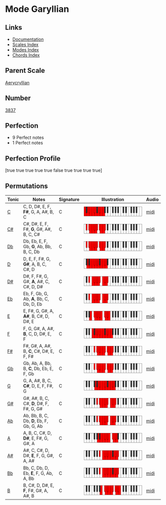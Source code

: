# Mode Garyllian

## Links

- [Documentation](index.md)
- [Scales Index](Scales.md)
- [Modes Index](Modes.md)
- [Chords Index](Chords.md)

## Parent Scale

[Aerycryllian](ScaleAerycryllian.md)

## Number

[3837](https://ianring.com/musictheory/scales/3837)

## Perfection

- 9 Perfect notes
- 1 Perfect notes

## Perfection Profile

[true true true true true false true true true true]

## Permutations

| Tonic | Notes | Signature | Illustration | Audio |
|-------|-------|-----------|--------------|-------|
| [C](ModeCNaturalGaryllian.md) | C, D, D#, E, F, **F#**, G, A, A#, B, C | C | ![CNaturalGaryllian](ModeCNaturalGaryllian.png) | [midi](https://github.com/edipermadi/music/blob/main/docs/ModeCNaturalGaryllian.mid?raw=true) |
| [C#](ModeCSharpGaryllian.md) | C#, D#, E, F, F#, **G**, G#, A#, B, C, C# | C | ![CSharpGaryllian](ModeCSharpGaryllian.png) | [midi](https://github.com/edipermadi/music/blob/main/docs/ModeCSharpGaryllian.mid?raw=true) |
| [Db](ModeDFlatGaryllian.md) | Db, Eb, E, F, Gb, **G**, Ab, Bb, B, C, Db | C | ![DFlatGaryllian](ModeDFlatGaryllian.png) | [midi](https://github.com/edipermadi/music/blob/main/docs/ModeDFlatGaryllian.mid?raw=true) |
| [D](ModeDNaturalGaryllian.md) | D, E, F, F#, G, **G#**, A, B, C, C#, D | C | ![DNaturalGaryllian](ModeDNaturalGaryllian.png) | [midi](https://github.com/edipermadi/music/blob/main/docs/ModeDNaturalGaryllian.mid?raw=true) |
| [D#](ModeDSharpGaryllian.md) | D#, F, F#, G, G#, **A**, A#, C, C#, D, D# | C | ![DSharpGaryllian](ModeDSharpGaryllian.png) | [midi](https://github.com/edipermadi/music/blob/main/docs/ModeDSharpGaryllian.mid?raw=true) |
| [Eb](ModeEFlatGaryllian.md) | Eb, F, Gb, G, Ab, **A**, Bb, C, Db, D, Eb | C | ![EFlatGaryllian](ModeEFlatGaryllian.png) | [midi](https://github.com/edipermadi/music/blob/main/docs/ModeEFlatGaryllian.mid?raw=true) |
| [E](ModeENaturalGaryllian.md) | E, F#, G, G#, A, **A#**, B, C#, D, D#, E | C | ![ENaturalGaryllian](ModeENaturalGaryllian.png) | [midi](https://github.com/edipermadi/music/blob/main/docs/ModeENaturalGaryllian.mid?raw=true) |
| [F](ModeFNaturalGaryllian.md) | F, G, G#, A, A#, **B**, C, D, D#, E, F | C | ![FNaturalGaryllian](ModeFNaturalGaryllian.png) | [midi](https://github.com/edipermadi/music/blob/main/docs/ModeFNaturalGaryllian.mid?raw=true) |
| [F#](ModeFSharpGaryllian.md) | F#, G#, A, A#, B, **C**, C#, D#, E, F, F# | C | ![FSharpGaryllian](ModeFSharpGaryllian.png) | [midi](https://github.com/edipermadi/music/blob/main/docs/ModeFSharpGaryllian.mid?raw=true) |
| [Gb](ModeGFlatGaryllian.md) | Gb, Ab, A, Bb, B, **C**, Db, Eb, E, F, Gb | C | ![GFlatGaryllian](ModeGFlatGaryllian.png) | [midi](https://github.com/edipermadi/music/blob/main/docs/ModeGFlatGaryllian.mid?raw=true) |
| [G](ModeGNaturalGaryllian.md) | G, A, A#, B, C, **C#**, D, E, F, F#, G | C | ![GNaturalGaryllian](ModeGNaturalGaryllian.png) | [midi](https://github.com/edipermadi/music/blob/main/docs/ModeGNaturalGaryllian.mid?raw=true) |
| [G#](ModeGSharpGaryllian.md) | G#, A#, B, C, C#, **D**, D#, F, F#, G, G# | C | ![GSharpGaryllian](ModeGSharpGaryllian.png) | [midi](https://github.com/edipermadi/music/blob/main/docs/ModeGSharpGaryllian.mid?raw=true) |
| [Ab](ModeAFlatGaryllian.md) | Ab, Bb, B, C, Db, **D**, Eb, F, Gb, G, Ab | C | ![AFlatGaryllian](ModeAFlatGaryllian.png) | [midi](https://github.com/edipermadi/music/blob/main/docs/ModeAFlatGaryllian.mid?raw=true) |
| [A](ModeANaturalGaryllian.md) | A, B, C, C#, D, **D#**, E, F#, G, G#, A | C | ![ANaturalGaryllian](ModeANaturalGaryllian.png) | [midi](https://github.com/edipermadi/music/blob/main/docs/ModeANaturalGaryllian.mid?raw=true) |
| [A#](ModeASharpGaryllian.md) | A#, C, C#, D, D#, **E**, F, G, G#, A, A# | C | ![ASharpGaryllian](ModeASharpGaryllian.png) | [midi](https://github.com/edipermadi/music/blob/main/docs/ModeASharpGaryllian.mid?raw=true) |
| [Bb](ModeBFlatGaryllian.md) | Bb, C, Db, D, Eb, **E**, F, G, Ab, A, Bb | C | ![BFlatGaryllian](ModeBFlatGaryllian.png) | [midi](https://github.com/edipermadi/music/blob/main/docs/ModeBFlatGaryllian.mid?raw=true) |
| [B](ModeBNaturalGaryllian.md) | B, C#, D, D#, E, **F**, F#, G#, A, A#, B | C | ![BNaturalGaryllian](ModeBNaturalGaryllian.png) | [midi](https://github.com/edipermadi/music/blob/main/docs/ModeBNaturalGaryllian.mid?raw=true) |
